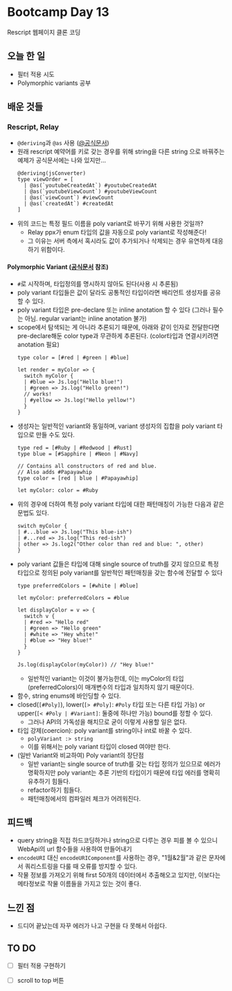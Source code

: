 # Bootcamp Day 13

Rescript 웹페이지 클론 코딩 

## 오늘 한 일
- 필터 적용 시도 
- Polymorphic variants 공부

## 배운 것들

### Rescript, Relay
- `@deriving`과 `@as` 사용 ([@공식문서](https://rescript-lang.org/docs/manual/latest/generate-converters-accessors#generate-converters-for-js-integer-enums-and-variants))
- 원래 rescript 예약어를 키로 갖는 경우를 위해 string을 다른 string 으로 바꿔주는 예제가 공식문서에는 나와 있지만... 
  ```res
  @deriving(jsConverter)
  type viewOrder = [
    | @as(`youtubeCreatedAt`) #youtubeCreatedAt
    | @as(`youtubeViewCount`) #youtubeViewCount
    | @as(`viewCount`) #viewCount
    | @as(`createdAt`) #createdAt
  ]
  ```
- 위의 코드는 특정 필드 이름을 poly variant로 바꾸기 위해 사용한 것일까?
  - Relay ppx가 enum 타입의 값을 자동으로 poly variant로 작성해준다!
  - 그 이유는 서버 측에서 혹시라도 값이 추가되거나 삭제되는 경우 유연하게 대응하기 위함이다.


#### Polymorphic Variant ([공식문서](https://rescript-lang.org/docs/manual/latest/polymorphic-variant) 참조)
- `#`로 시작하며, 타입정의를 명시하지 않아도 된다(사용 시 추론됨)
- poly variant 타입들은 값이 달라도 공통적인 타입이라면 배리언트 생성자를 공유할 수 있다.
- poly variant 타입은 pre-declare 또는 inline anotation 할 수 있다 (그러나 필수는 아님. regular variant는 inline anotation 불가)
- scope에서 탐색되는 게 아니라 추론되기 때문에, 아래와 같이 인자로 전달한다면 pre-declare해둔 color type과 무관하게 추론된다. (color타입과 연결시키려면 anotation 필요)
  ```res
  type color = [#red | #green | #blue]

  let render = myColor => {
    switch myColor {
    | #blue => Js.log("Hello blue!")
    | #green => Js.log("Hello green!")
    // works!
    | #yellow => Js.log("Hello yellow!")
    }
  }
  ```
- 생성자는 일반적인 variant와 동일하며, variant 생성자의 집합을 poly variant 타입으로 만들 수도 있다.
  ```res
  type red = [#Ruby | #Redwood | #Rust]
  type blue = [#Sapphire | #Neon | #Navy]

  // Contains all constructors of red and blue.
  // Also adds #Papayawhip
  type color = [red | blue | #Papayawhip]

  let myColor: color = #Ruby
  ```
- 위의 경우에 더하여 특정 poly variant 타입에 대한 패턴매칭이 가능한 다음과 같은 문법도 있다.
  ```res
  switch myColor {
  | #...blue => Js.log("This blue-ish")
  | #...red => Js.log("This red-ish")
  | other => Js.log2("Other color than red and blue: ", other)
  }
  ```
- poly variant 값들은 타입에 대해 single source of truth를 갖지 않으므로 특정 타입으로 정의된 poly variant를 일반적인 패턴매칭을 갖는 함수에 전달할 수 있다
  ```res
  type preferredColors = [#white | #blue]

  let myColor: preferredColors = #blue

  let displayColor = v => {
    switch v {
    | #red => "Hello red"
    | #green => "Hello green"
    | #white => "Hey white!"
    | #blue => "Hey blue!"
    }
  }

  Js.log(displayColor(myColor)) // "Hey blue!"
  ```
  - 일반적인 variant는 이것이 불가능한데, 이는 myColor의 타입(preferredColors)이 매개변수의 타입과 일치하지 않기 때문이다.
- 함수, string enums에 바인딩할 수 있다.
- closed(`[#Poly]`), lower(`[> #Poly]`: `#Poly` 타입 또는 다른 타입 가능) or upper(`[< #Poly | #Variant]`: 둘중에 하나만 가능) bound를 정할 수 있다.
  - 그러나 API의 가독성을 해치므로 굳이 이렇게 사용할 일은 없다.
- 타입 강제(coercion): poly variant를 string이나 int로 바꿀 수 있다.
  - `polyVariant :> string`
  - 이를 위해서는 poly variant 타입이 closed 여야만 한다. 
- (일반 Variant와 비교하여) Poly variant의 장단점
  - 일반 variant는 single source of truth를 갖는 타입 정의가 있으므로 에러가 명확하지만 poly variant는 추론 기반의 타입이기 때문에 타입 에러를 명확히 유추하기 힘들다.
  - refactor하기 힘들다.
  - 패턴매칭에서의 컴파일러 체크가 어려워진다. 

## 피드백
- query string을 직접 하드코딩하거나 string으로 다루는 경우 피를 볼 수 있으니 WebApi의 url 함수들을 사용하여 만들어내기
- `encodeURI` 대신 `encodeURIComponent`를 사용하는 경우, "1월&2월"과 같은 문자에서 쿼리스트링을 다룰 때 오류를 방지할 수 있다.
- 작물 정보를 가져오기 위해 first 50개의 데이터에서 추출해오고 있지만, 이보다는 메타정보로 작물 이름들을 가지고 있는 것이 좋다.

## 느낀 점
- 드디어 끝났는데 자꾸 에러가 나고 구현을 다 못해서 아쉽다.

## TO DO
- [ ] 필터 적용 구현하기
- [ ] scroll to top 버튼

